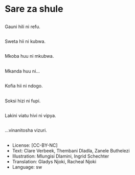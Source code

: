 # Sare za shule

##
Gauni hili ni refu.

##
Sweta hii ni kubwa.

##
Mkoba huu ni mkubwa.

##
Mkanda huu ni...

##
Kofia hii ni ndogo.

##
Soksi hizi ni fupi.

##
Lakini viatu hivi ni vipya.

##
...vinanitosha vizuri.

##
* License: [CC-BY-NC]
* Text: Clare Verbeek, Thembani Dladla, Zanele Buthelezi
* Illustration: Mlungisi Dlamini, Ingrid Schechter
* Translation: Gladys Njoki, Racheal Njoki
* Language: sw
